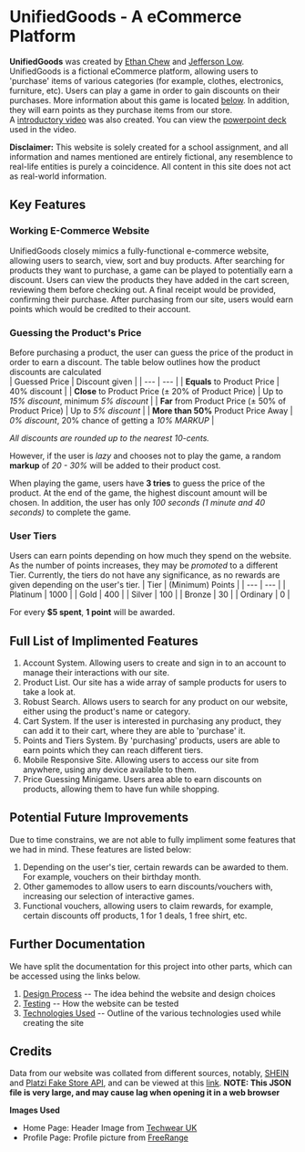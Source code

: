 # UnifiedGoods - A eCommerce Platform
**UnifiedGoods** was created by [Ethan Chew](https://github.com/Ethan-Chew) and [Jefferson Low](https://github.com/Jefflyl98).  
UnifiedGoods is a fictional eCommerce platform, allowing users to 'purchase' items of various categories (for example, clothes, electronics, furniture, etc). Users can play a game in order to gain discounts on their purchases. More information about this game is located [below](###Guessing-the-Product's-Price). In addition, they will earn points as they purchase items from our store.  
A [introductory video](https://drive.google.com/file/d/1zKLrLhBqWnx7C7t3TTJs4_KOHtYGXa9l/view?usp=sharing) was also created. You can view the [powerpoint deck](https://drive.google.com/file/d/17fwgVTuHHbt1W_bWluT1_ivIvhIvBCDK/view?usp=sharing) used in the video.

**Disclaimer:** This website is solely created for a school assignment, and all information and names mentioned are entirely fictional, any resemblence to real-life entities is purely a coincidence. All content in this site does not act as real-world information.

## Key Features
### Working E-Commerce Website
UnifiedGoods closely mimics a fully-functional e-commerce website, allowing users to search, view, sort and buy products. After searching for products they want to purchase, a game can be played to potentially earn a discount. Users can view the products they have added in the cart screen, reviewing them before checking out. A final receipt would be provided, confirming their purchase. After purchasing from our site, users would earn points which would be credited to their account.


### Guessing the Product's Price
Before purchasing a product, the user can guess the price of the product in order to earn a discount. The table below outlines how the product discounts are calculated  
| Guessed Price | Discount given |
| --- | --- |
| **Equals** to Product Price | 40% discount |
| **Close** to Product Price (± 20% of Product Price) | Up to *15% discount*, minimum *5% discount* |
| **Far** from Product Price (± 50% of Product Price) | Up to *5% discount* |
| **More than 50%** Product Price Away | *0% discount*, 20% chance of getting a *10% MARKUP* |

*All discounts are rounded up to the nearest 10-cents.*

However, if the user is *lazy* and chooses not to play the game, a random **markup** of *20 - 30%* will be added to their product cost.

When playing the game, users have **3 tries** to guess the price of the product. At the end of the game, the highest discount amount will be chosen. In addition, the user has only *100 seconds (1 minute and 40 seconds)* to complete the game.

### User Tiers
Users can earn points depending on how much they spend on the website. As the number of points increases, they may be *promoted* to a different Tier. Currently, the tiers do not have any significance, as no rewards are given depending on the user's tier. 
| Tier | (Minimum) Points |
| --- | --- |
| Platinum | 1000 |
| Gold | 400 |
| Silver | 100 |
| Bronze | 30 |
| Ordinary | 0 |

For every **$5 spent**, **1 point** will be awarded.

## Full List of Implimented Features
1. Account System. Allowing users to create and sign in to an account to manage their interactions with our site.
2. Product List. Our site has a wide array of sample products for users to take a look at.
3. Robust Search. Allows users to search for any product on our website, either using the product's name or category.
4. Cart System. If the user is interested in purchasing any product, they can add it to their cart, where they are able to 'purchase' it.
5. Points and Tiers System. By 'purchasing' products, users are able to earn points which they can reach different tiers.
6. Mobile Responsive Site. Allowing users to access our site from anywhere, using any device available to them.
7. Price Guessing Minigame. Users area able to earn discounts on products, allowing them to have fun while shopping.

## Potential Future Improvements
Due to time constrains, we are not able to fully impliment some features that we had in mind. These features are listed below:
1. Depending on the user's tier, certain rewards can be awarded to them. For example, vouchers on their birthday month.
2. Other gamemodes to allow users to earn discounts/vouchers with, increasing our selection of interactive games.
3. Functional vouchers, allowing users to claim rewards, for example, certain discounts off products, 1 for 1 deals, 1 free shirt, etc.

## Further Documentation
We have split the documentation for this project into other parts, which can be accessed using the links below.
1. [Design Process](./docs/designprocess.md) -- The idea behind the website and design choices
2. [Testing](./docs/testing.md) -- How the website can be tested
3. [Technologies Used](./docs/technologies.md) -- Outline of the various technologies used while creating the site

## Credits
Data from our website was collated from different sources, notably, [SHEIN](https://shein.com/) and [Platzi Fake Store API](https://fakeapi.platzi.com/), and can be viewed at this [link](https://assets.ethanchew.com/main.json). **NOTE: This JSON file is  very large, and may cause lag when opening it in a web browser**

**Images Used**  
- Home Page: Header Image from [Techwear UK](https://techwear-uk.com/)
- Profile Page: Profile picture from [FreeRange](https://freerangestock.com/photos/120579/business-man-profile-vector.html)